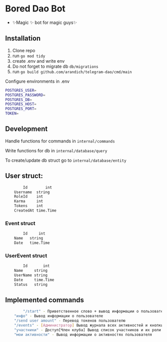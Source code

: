 # Bored Dao Bot


- ✨Magic ✨ bot for magic guys✨


## Installation

1. Clone repo
2. run `go mod tidy`
3. create .env and write env
4. Do not forget to migrate db `db/migrations`
5. run `go build github.com/arandich/telegram-dao/cmd/main`

Configure environments in .env

```sh
POSTGRES_USER=
POSTGRES_PASSWORD=
POSTGRES_DB=
POSTGRES_HOST=
POSTGRES_PORT=
TOKEN=
```

## Development

Handle functions for commands in `internal/commands`

Write functions for db in `internal/database/query`

To create/update db struct go to `internal/database/entity`

## User struct:

```sh
        Id        int
	Username  string
	RoleId    int
	Karma     int
	Tokens    int
	CreatedAt time.Time
```

### Event struct
```sh
        Id     int
	Name   string
	Date   time.Time
```
### UserEvent struct
```sh
        Id       int
	Name     string
	UserName string
	Date     time.Time
	Status   string
```

## Implemented commands
```sh
        "/start" - Приветственное слово + вывод информации о пользователе
	"инфо" - Вывод информации о пользователе
	"/send user amount" - Перевод токенов пользователю
	"/events" - [Администратор] Вывод журнала всех активностей и кнопки принять/отклонить
	"участники" - Доступ[Член клуба] Вывод список участников и их роли
	"мои активности" - Вывод информации о активностях пользователя
```

